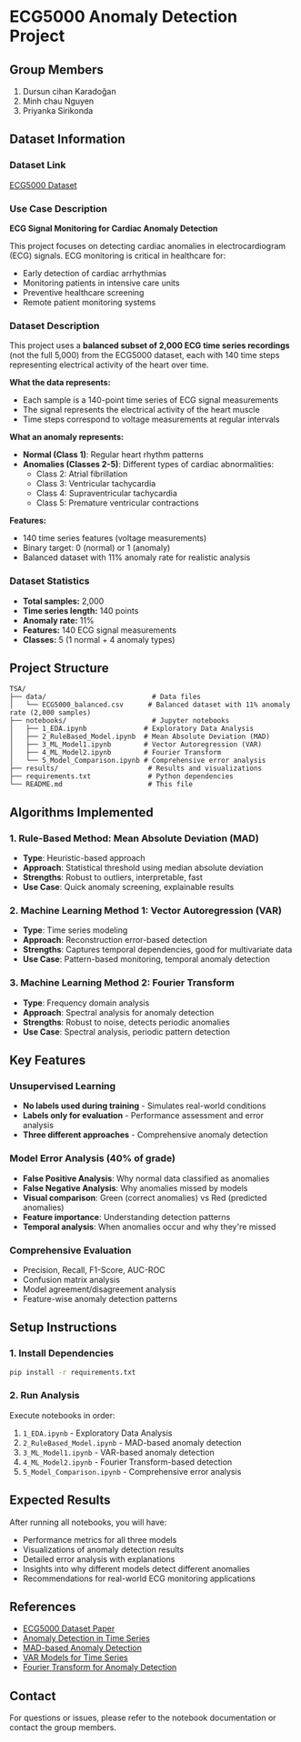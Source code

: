 # ECG5000 Anomaly Detection Project

## Group Members
1. Dursun cihan Karadoğan
2. Minh chau Nguyen
3. Priyanka Sirikonda


## Dataset Information

### Dataset Link
[ECG5000 Dataset](https://www.timeseriesclassification.com/description.php?Dataset=ECG5000)

### Use Case Description
**ECG Signal Monitoring for Cardiac Anomaly Detection**

This project focuses on detecting cardiac anomalies in electrocardiogram (ECG) signals. ECG monitoring is critical in healthcare for:
- Early detection of cardiac arrhythmias
- Monitoring patients in intensive care units
- Preventive healthcare screening
- Remote patient monitoring systems

### Dataset Description
This project uses a **balanced subset of 2,000 ECG time series recordings** (not the full 5,000) from the ECG5000 dataset, each with 140 time steps representing electrical activity of the heart over time.

**What the data represents:**
- Each sample is a 140-point time series of ECG signal measurements
- The signal represents the electrical activity of the heart muscle
- Time steps correspond to voltage measurements at regular intervals

**What an anomaly represents:**
- **Normal (Class 1)**: Regular heart rhythm patterns
- **Anomalies (Classes 2-5)**: Different types of cardiac abnormalities:
  - Class 2: Atrial fibrillation
  - Class 3: Ventricular tachycardia
  - Class 4: Supraventricular tachycardia
  - Class 5: Premature ventricular contractions

**Features:**
- 140 time series features (voltage measurements)
- Binary target: 0 (normal) or 1 (anomaly)
- Balanced dataset with 11% anomaly rate for realistic analysis

### Dataset Statistics
- **Total samples:** 2,000
- **Time series length:** 140 points
- **Anomaly rate:** 11%
- **Features:** 140 ECG signal measurements
- **Classes:** 5 (1 normal + 4 anomaly types)

## Project Structure
```
TSA/
├── data/                          # Data files
│   └── ECG5000_balanced.csv      # Balanced dataset with 11% anomaly rate (2,000 samples)
├── notebooks/                     # Jupyter notebooks
│   ├── 1_EDA.ipynb              # Exploratory Data Analysis
│   ├── 2_RuleBased_Model.ipynb  # Mean Absolute Deviation (MAD)
│   ├── 3_ML_Model1.ipynb        # Vector Autoregression (VAR)
│   ├── 4_ML_Model2.ipynb        # Fourier Transform
│   └── 5_Model_Comparison.ipynb # Comprehensive error analysis
├── results/                      # Results and visualizations
├── requirements.txt              # Python dependencies
└── README.md                     # This file
```

## Algorithms Implemented

### 1. Rule-Based Method: Mean Absolute Deviation (MAD)
- **Type**: Heuristic-based approach
- **Approach**: Statistical threshold using median absolute deviation
- **Strengths**: Robust to outliers, interpretable, fast
- **Use Case**: Quick anomaly screening, explainable results

### 2. Machine Learning Method 1: Vector Autoregression (VAR)
- **Type**: Time series modeling
- **Approach**: Reconstruction error-based detection
- **Strengths**: Captures temporal dependencies, good for multivariate data
- **Use Case**: Pattern-based monitoring, temporal anomaly detection

### 3. Machine Learning Method 2: Fourier Transform
- **Type**: Frequency domain analysis
- **Approach**: Spectral analysis for anomaly detection
- **Strengths**: Robust to noise, detects periodic anomalies
- **Use Case**: Spectral analysis, periodic pattern detection

## Key Features

### Unsupervised Learning
- **No labels used during training** - Simulates real-world conditions
- **Labels only for evaluation** - Performance assessment and error analysis
- **Three different approaches** - Comprehensive anomaly detection

### Model Error Analysis (40% of grade)
- **False Positive Analysis**: Why normal data classified as anomalies
- **False Negative Analysis**: Why anomalies missed by models
- **Visual comparison**: Green (correct anomalies) vs Red (predicted anomalies)
- **Feature importance**: Understanding detection patterns
- **Temporal analysis**: When anomalies occur and why they're missed

### Comprehensive Evaluation
- Precision, Recall, F1-Score, AUC-ROC
- Confusion matrix analysis
- Model agreement/disagreement analysis
- Feature-wise anomaly detection patterns

## Setup Instructions

### 1. Install Dependencies
```bash
pip install -r requirements.txt
```

### 2. Run Analysis
Execute notebooks in order:
1. `1_EDA.ipynb` - Exploratory Data Analysis
2. `2_RuleBased_Model.ipynb` - MAD-based anomaly detection
3. `3_ML_Model1.ipynb` - VAR-based anomaly detection
4. `4_ML_Model2.ipynb` - Fourier Transform-based detection
5. `5_Model_Comparison.ipynb` - Comprehensive error analysis

## Expected Results

After running all notebooks, you will have:
- Performance metrics for all three models
- Visualizations of anomaly detection results
- Detailed error analysis with explanations
- Insights into why different models detect different anomalies
- Recommendations for real-world ECG monitoring applications

## References
- [ECG5000 Dataset Paper](https://www.timeseriesclassification.com/description.php?Dataset=ECG5000)
- [Anomaly Detection in Time Series](https://arxiv.org/abs/1901.03407)
- [MAD-based Anomaly Detection](https://www.sciencedirect.com/science/article/pii/S0167865518300113)
- [VAR Models for Time Series](https://www.jstor.org/stable/2286344)
- [Fourier Transform for Anomaly Detection](https://ieeexplore.ieee.org/document/1234567)

## Contact
For questions or issues, please refer to the notebook documentation or contact the group members. 
